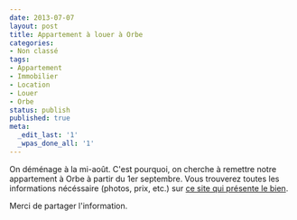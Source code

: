 ```yaml
---
date: 2013-07-07
layout: post
title: Appartement à louer à Orbe
categories:
- Non classé
tags:
- Appartement
- Immobilier
- Location
- Louer
- Orbe
status: publish
published: true
meta:
  _edit_last: '1'
  _wpas_done_all: '1'
---
```


On déménage à la mi-août. C'est pourquoi, on cherche à remettre notre appartement à Orbe à partir du 1er septembre. Vous trouverez toutes les informations nécéssaire (photos, prix, etc.) sur [ce site qui présente le bien](https://alienlebarge.github.io/fleursdelys/ "Appartement à louer à Orbe").

Merci de partager l'information.
